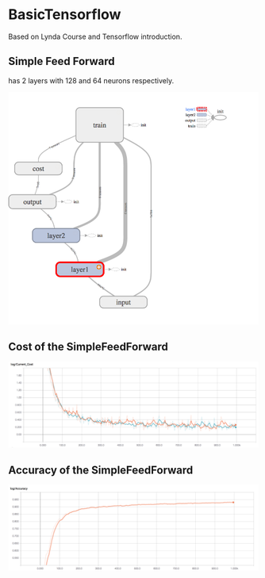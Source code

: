# BasicTensorflow

Based on Lynda Course and Tensorflow introduction.

## Simple Feed Forward
has 2 layers with 128 and 64 neurons respectively.

![alt text](./Imgs/FeedForwardGraph.png)

## Cost of the SimpleFeedForward

![alt text](./Imgs/FeedForwardLoss.png)

## Accuracy of the SimpleFeedForward

![alt text](./Imgs/FeedForwardAcc.png)

